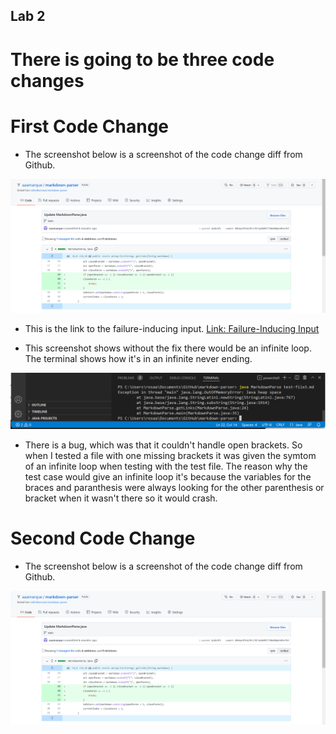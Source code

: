 ## Lab 2
# There is going to be three code changes

# First Code Change
- The screenshot below is a screenshot of the code change diff from Github.

![Screenshot](Screenshot%20(573).png)


- This is the link to the failure-inducing input.
[Link: Failure-Inducing Input](https://github.com/aaamarque/markdown-parser/commit/026b3f3372b861540caa14c8c2f1d24f4e59de9b)


- This screenshot shows without the fix there would be an infinite loop. The terminal shows how it's in an infinite never ending.

![Screenshot 2](Screenshot%20(575).png)

- There is a bug, which was that it couldn't handle open brackets. So when I tested a file with one missing brackets it was given the symtom of an infinite loop when testing with the test file. The reason why the test case would give an infinite loop it's because the variables for the braces and paranthesis were always looking for the other parenthesis or bracket when it wasn't there so it would crash. 

# Second Code Change

- The screenshot below is a screenshot of the code change diff from Github.

![Screenshot](Screenshot%20(573).png)






